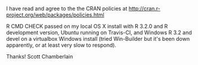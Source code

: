 I have read and agree to the the CRAN policies at 
http://cran.r-project.org/web/packages/policies.html

R CMD CHECK passed on my local OS X install with R 3.2.0 and
R development version, Ubuntu running on Travis-CI, and Windows
R 3.2 and devel on a virtualbox Windows install (tried 
Win-Builder but it's been down apparently, or at least very 
slow to respond).

Thanks! Scott Chamberlain
